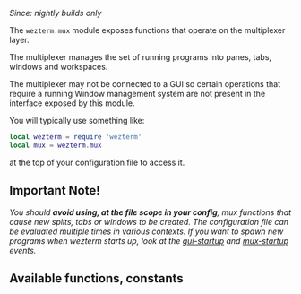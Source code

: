 *Since: nightly builds only*

The `wezterm.mux` module exposes functions that operate on the multiplexer layer.

The multiplexer manages the set of running programs into panes, tabs, windows
and workspaces.

The multiplexer may not be connected to a GUI so certain operations that require
a running Window management system are not present in the interface exposed
by this module.

You will typically use something like:

```lua
local wezterm = require 'wezterm'
local mux = wezterm.mux
```

at the top of your configuration file to access it.

## Important Note!

*You should **avoid using, at the file scope in your config**, mux functions that cause new splits, tabs or windows to be created. The configuration file can be evaluated multiple times in various contexts. If you want to spawn new programs when wezterm starts up, look at the [gui-startup](../gui-events/gui-startup.md) and [mux-startup](../mux-events/mux-startup.md) events.*

## Available functions, constants


